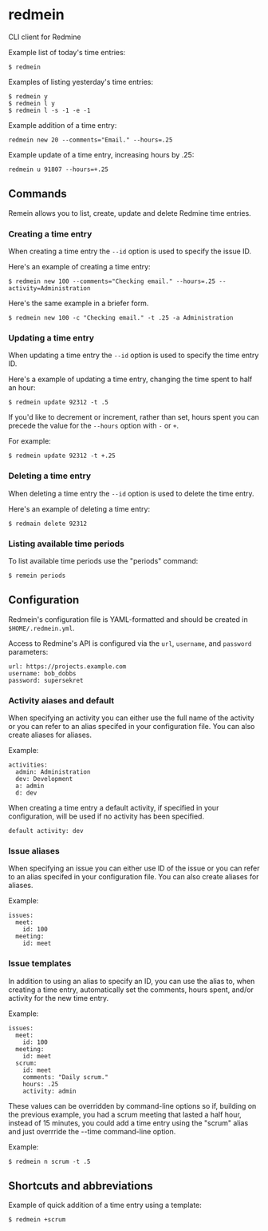 # redmein
CLI client for Redmine

Example list of today's time entries:

    $ redmein

Examples of listing yesterday's time entries:

    $ redmein y
    $ redmein l y
    $ redmein l -s -1 -e -1

Example addition of a time entry:

    redmein new 20 --comments="Email." --hours=.25

Example update of a time entry, increasing hours by .25:

    redmein u 91807 --hours=+.25


Commands
--------

Remein allows you to list, create, update and delete Redmine time entries.


### Creating a time entry

When creating a time entry the `--id` option is used to specify the issue ID.

Here's an example of creating a time entry:

    $ redmein new 100 --comments="Checking email." --hours=.25 --activity=Administration

Here's the same example in a briefer form.

    $ redmein new 100 -c "Checking email." -t .25 -a Administration


### Updating a time entry

When updating a time entry the `--id` option is used to specify the time entry
ID.

Here's a example of updating a time entry, changing the time spent to half an hour:

    $ redmein update 92312 -t .5

If you'd like to decrement or increment, rather than set, hours spent you can
precede the value for the `--hours` option with `-` or `+`.

For example:

    $ redmein update 92312 -t +.25


### Deleting a time entry

When deleting a time entry the `--id` option is used to delete the time entry.

Here's an example of deleting a time entry:

    $ redmain delete 92312


### Listing available time periods

To list available time periods use the "periods" command:

    $ remein periods

Configuration
-------------

Redmein's configuration file is YAML-formatted and should be created in
`$HOME/.redmein.yml`.

Access to Redmine's API is configured via the `url`, `username`, and `password`
parameters:

    url: https://projects.example.com
    username: bob_dobbs
    password: supersekret


### Activity aiases and default

When specifying an activity you can either use the full name of the activity or
you can refer to an alias specifed in your configuration file. You can also
create aliases for aliases.

Example:

    activities:
      admin: Administration
      dev: Development
      a: admin
      d: dev

When creating a time entry a default activity, if specified in your
configuration, will be used if no activity has been specified.

    default activity: dev


### Issue aliases

When specifying an issue you can either use ID of the issue or you can refer to
an alias specifed in your configuration file. You can also create aliases for
aliases.

Example:

    issues:
      meet:
        id: 100
      meeting:
        id: meet


### Issue templates

In addition to using an alias to specify an ID, you can use the alias to, when
creating a time entry, automatically set the comments, hours spent, and/or
activity for the new time entry.

Example:

    issues:
      meet:
        id: 100
      meeting:
        id: meet
      scrum:
        id: meet
        comments: "Daily scrum."
        hours: .25
        activity: admin

These values can be overridden by command-line options so if, building on the
previous example, you had a scrum meeting that lasted a half hour, instead of
15 minutes, you could add a time entry using the "scrum" alias and just
overrride the --time command-line option.

Example:

    $ redmein n scrum -t .5


Shortcuts and abbreviations
---------------------------

Example of quick addition of a time entry using a template:

    $ redmein +scrum
